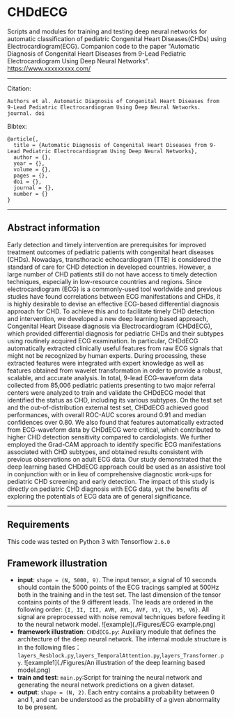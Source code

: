 # CHDdECG
Scripts and modules for training and testing deep neural networks for  automatic classification of pediatric Congenital Heart Diseases(CHDs) using Electrocardiogram(ECG).
Companion code to the paper "Automatic Diagnosis of Congenital Heart Diseases from 9-Lead Pediatric Electrocardiogram Using Deep Neural Networks".
https://www.xxxxxxxxx.com/

--------------------

Citation:
```
Authors et al. Automatic Diagnosis of Congenital Heart Diseases from 9-Lead Pediatric Electrocardiogram Using Deep Neural Networks.
journal. doi
```

Bibtex:
```
@article{,
  title = {Automatic Diagnosis of Congenital Heart Diseases from 9-Lead Pediatric Electrocardiogram Using Deep Neural Networks},
  author = {},
  year = {},
  volume = {},
  pages = {},
  doi = {},
  journal = {},
  number = {}
}
```
--------------------

## Abstract information
  Early detection and timely intervention are prerequisites for improved treatment outcomes of pediatric patients with congenital
heart diseases (CHDs). Nowadays, transthoracic echocardiogram (TTE) is considered the standard of care for CHD detection
in developed countries. However, a large number of CHD patients still do not have access to timely detection techniques,
especially in low-resource countries and regions. Since electrocardiogram (ECG) is a commonly-used tool worldwide and
previous studies have found correlations between ECG manifestations and CHDs, it is highly desirable to devise an effective
ECG-based differential diagnosis approach for CHD. To achieve this and to facilitate timely CHD detection and intervention, we
developed a new deep learning based approach, Congenital Heart Disease diagnosis via Electrocardiogram (CHDdECG),
which provided differential diagnosis for pediatric CHDs and their subtypes using routinely acquired ECG examination. In
particular, CHDdECG automatically extracted clinically useful features from raw ECG signals that might not be recognized by
human experts. During processing, these extracted features were integrated with expert knowledge as well as features obtained
from wavelet transformation in order to provide a robust, scalable, and accurate analysis. In total, 9-lead ECG-waveform
data collected from 85,006 pediatric patients presenting to two major referral centers were analyzed to train and validate the
CHDdECG model that identified the status as CHD, including its various subtypes. On the test set and the out-of-distribution
external test set, CHDdECG achieved good performances, with overall ROC-AUC scores around 0.91 and median confidences
over 0.80. We also found that features automatically extracted from ECG-waveform data by CHDdECG were critical, which
contributed to higher CHD detection sensitivity compared to cardiologists. We further employed the Grad-CAM approach to
identify specific ECG manifestations associated with CHD subtypes, and obtained results consistent with previous observations
on adult ECG data. Our study demonstrated that the deep learning based CHDdECG approach could be used as an assistive
tool in conjunction with or in lieu of comprehensive diagnostic work-ups for pediatric CHD screening and early detection. The
impact of this study is directly on pediatric CHD diagnosis with ECG data, yet the benefits of exploring the potentials of ECG
data are of general significance.

--------------------
## Requirements

This code was tested on Python 3 with Tensorflow `2.6.0`

## Framework illustration

- **input**: `shape = (N, 5000, 9)`. The input tensor, a signal of 10 seconds should contain the 5000 points of the ECG tracings sampled at 500Hz both in the training and in the test set. The last dimension of the tensor contains points of the 9 different leads. The leads are ordered in the following order: `{I, II, III, AVR, AVL, AVF, V1, V3, V5, V6}`. All signal are preprocessed with noise removal techniques before feeding it to the neural network model. 
![example](./Figures/ECG example.png)
- **framework illustration**: ``CHDdECG.py``: Auxiliary module that defines the architecture of the deep neural network. The internal module structure is in the following files：``layers_Resblock.py``,``layers_TemporalAttention.py``,``layers_Transformer.py``.
![example1](./Figures/An illustration of the deep learning based model.png)
- **train and test**: ``main.py``:Script for training the neural network and generating the neural network predictions on a given dataset.
- **output**: `shape = (N, 2)`. Each entry contains a probability between 0 and 1, and can be understood as the probability of a given abnormality to be present.
